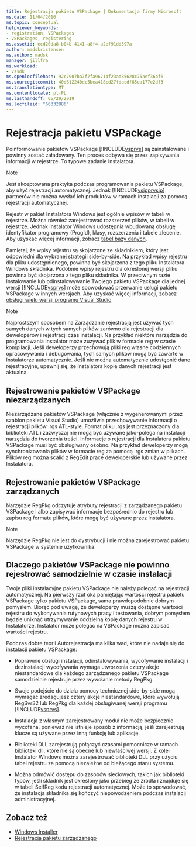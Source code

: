 ```yaml
---
title: Rejestracja pakietu VSPackage | Dokumentacja firmy Microsoft
ms.date: 11/04/2016
ms.topic: conceptual
helpviewer_keywords:
- registration, VSPackages
- VSPackages, registering
ms.assetid: ecd20da8-b04b-4141-a8f4-a2ef91dd597a
author: madskristensen
ms.author: madsk
manager: jillfra
ms.workload:
- vssdk
ms.openlocfilehash: 92c7907ba7f7fa96714f23ad85628c75aef36bf6
ms.sourcegitcommit: 40d612240dc5bea418cd27fdacdf85ea177e2df3
ms.translationtype: MT
ms.contentlocale: pl-PL
ms.lasthandoff: 05/29/2019
ms.locfileid: "66332886"
---
```

# <a name="vspackage-registration"></a>Rejestracja pakietu VSPackage
Poinformowanie pakietów VSPackage [!INCLUDE[vsprvs](../../code-quality/includes/vsprvs_md.md)] są zainstalowane i powinny zostać załadowany. Ten proces odbywa się przez zapisywania informacji w rejestrze. To typowe zadanie Instalatora.

> [!NOTE]
> Jest akceptowana praktyka podczas programowania pakietu VSPackage, aby użyć rejestracji automatycznej. Jednak [!INCLUDE[vsipprvsip](../../extensibility/includes/vsipprvsip_md.md)] partnerów nie można wysłać ich produktów w ramach instalacji za pomocą rejestracji automatycznej.

 Rejestr w pakiet Instalatora Windows jest ogólnie wpisów w tabeli w rejestrze. Można również zarejestrować rozszerzeń plików, w tabeli w rejestrze. Jednak Instalator Windows udostępnia wbudowaną obsługę identyfikator programowy (ProgId), klasy, rozszerzenia i tabele zlecenie. Aby uzyskać więcej informacji, zobacz [tabel bazy danych](/windows/desktop/Msi/database-tables).

 Pamiętaj, że wpisy rejestru są skojarzone ze składnikiem, który jest odpowiedni dla wybranej strategii side-by-side. Na przykład wpisy rejestru dla pliku udostępnionego, powinna być skojarzona z tego pliku Instalatora Windows składnika. Podobnie wpisy rejestru dla określonej wersji pliku powinna być skojarzona z tego pliku składnika. W przeciwnym razie Instalowanie lub odinstalowywanie Twojego pakietu VSPackage dla jednej wersji [!INCLUDE[vsprvs](../../code-quality/includes/vsprvs_md.md)] może spowodować przerwanie usługi pakietu VSPackage w innych wersjach. Aby uzyskać więcej informacji, zobacz [obsługi wielu wersji programu Visual Studio](../../extensibility/supporting-multiple-versions-of-visual-studio.md)

> [!NOTE]
> Najprostszym sposobem na Zarządzanie rejestracją jest używać tych samych danych w tych samych plików zarówno dla rejestracji dla deweloperów i rejestracji czas instalacji. Na przykład niektóre narzędzia do programowania Instalator może zużywać plik w formacie reg w czasie kompilacji. Jeśli deweloperzy przechowują pliki reg własne codziennych opracowywania i debugowania, tych samych plików mogą być zawarte w Instalatorze automatycznie. Jeśli nie można automatycznie udostępnić dane rejestracyjne, upewnij się, że Instalatora kopię danych rejestracji jest aktualna.

## <a name="registering-unmanaged-vspackages"></a>Rejestrowanie pakietów VSPackage niezarządzanych
 Niezarządzane pakietów VSPackage (włącznie z wygenerowanymi przez szablon pakietu Visual Studio) umożliwia przechowywanie informacji o rejestracji plików .rgs ATL-style. Format pliku .rgs jest przeznaczony dla biblioteki ATL i zazwyczaj nie mogą być używane jako-polega na instalacji narzędzia do tworzenia treści. Informacje o rejestracji dla Instalatora pakietu VSPackage musi być obsługiwany osobno. Na przykład deweloperzy mogą synchronizowania plików w formacie reg za pomocą .rgs zmian w plikach. Plików reg można scalić z RegEdit prace deweloperskie lub używane przez Instalatora.

## <a name="registering-managed-vspackages"></a>Rejestrowanie pakietów VSPackage zarządzanych
 Narzędzie RegPkg odczytuje atrybuty rejestracji z zarządzanego pakietu VSPackage i albo zapisywać informacje bezpośrednio do rejestru lub zapisu reg formatu plików, które mogą być używane przez Instalatora.

> [!NOTE]
> Narzędzie RegPkg nie jest do dystrybucji i nie można zarejestrować pakietu VSPackage w systemie użytkownika.

## <a name="why-vspackages-should-not-self-register-at-install-time"></a>Dlaczego pakietów VSPackage nie powinno rejestrować samodzielnie w czasie instalacji
 Twoje pliki instalacyjne pakietu VSPackage nie należy polegać na rejestracji automatycznej. Na pierwszy rzut oka pamiętając wartości rejestru pakietu VSPackage tylko pakietu VSPackage, sama prawdopodobnie dobrym pomysłem. Biorąc pod uwagę, że deweloperzy muszą dostępne wartości rejestru do wykonywania rutynowych pracy i testowania, dobrym pomysłem będzie uniknąć utrzymywanie oddzielną kopię danych rejestru w Instalatorze. Instalator może polegać na VSPackage można zapisać wartości rejestru.

 Podczas dobre teorii Autorejestracja ma kilka wad, które nie nadaje się do instalacji pakietu VSPackage:

- Poprawnie obsługi instalacji, odinstalowywania, wycofywanie instalacji i dezinstalacji wycofywania wymaga utworzenia cztery akcje niestandardowe dla każdego zarządzanego pakietu VSPackage samodzielnie rejestruje przez wywołanie metody RegPkg.

- Swoje podejście do działu pomocy technicznej side-by-side mogą wymagać zredagujesz cztery akcje niestandardowe, które wywołują RegSvr32 lub RegPkg dla każdej obsługiwanej wersji programu [!INCLUDE[vsprvs](../../code-quality/includes/vsprvs_md.md)].

- Instalacja z własnym zarejestrowany moduł nie może bezpiecznie wycofana, ponieważ nie istnieje sposób z informacją, jeśli zarejestrują klucze są używane przez inną funkcję lub aplikację.

- Biblioteki DLL zarejestrują połączyć czasami pomocnicze w ramach biblioteki dll, które nie są obecne lub niewłaściwej wersji. Z kolei Instalator Windows można zarejestrować biblioteki DLL przy użyciu tabel rejestru za pomocą niezależne od bieżącego stanu systemu.

- Można odmówić dostępu do zasobów sieciowych, takich jak biblioteki typów, jeśli składnik jest określony jako przebieg ze źródła i znajduje się w tabeli SelfReg kodu rejestracji automatycznej. Może to spowodować, że instalacja składnika się kończyć niepowodzeniem podczas instalacji administracyjnej.

## <a name="see-also"></a>Zobacz też
- [Windows Installer](/windows/desktop/Msi/windows-installer-portal)
- [Rejestracja pakietu zarządzanego](https://msdn.microsoft.com/library/f69e0ea3-6a92-4639-8ca9-4c9c210e58a1)